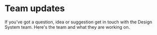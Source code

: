 # Team updates

If you’ve got a question, idea or suggestion get in touch with the Design System team. Here's the team and what they are working on.
